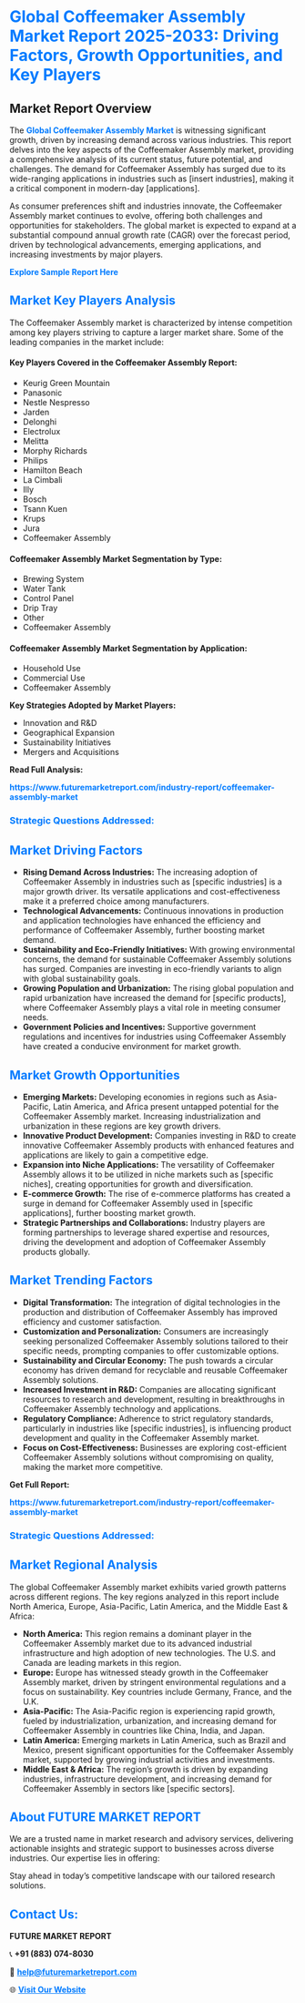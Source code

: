 <h1 style="color: #007BFF;">Global Coffeemaker Assembly Market Report 2025-2033: Driving Factors, Growth Opportunities, and Key Players</h1>

<section id="overview">
<h2>Market Report Overview</h2>
<p>The <a href="https://www.futuremarketreport.com/industry-report/coffeemaker-assembly-market" style="color: #007BFF; text-decoration: none;"><strong>Global Coffeemaker Assembly Market</strong></a> is witnessing significant growth, driven by increasing demand across various industries. This report delves into the key aspects of the Coffeemaker Assembly market, providing a comprehensive analysis of its current status, future potential, and challenges. The demand for Coffeemaker Assembly has surged due to its wide-ranging applications in industries such as [insert industries], making it a critical component in modern-day [applications].</p>
<p>As consumer preferences shift and industries innovate, the Coffeemaker Assembly market continues to evolve, offering both challenges and opportunities for stakeholders. The global market is expected to expand at a substantial compound annual growth rate (CAGR) over the forecast period, driven by technological advancements, emerging applications, and increasing investments by major players.</p>
</section>

<section id="overview">
<p><a href="https://www.futuremarketreport.com/request-sample/reportId=99598" style="color: #007BFF; text-decoration: none;"><strong>Explore Sample Report Here</strong></a></p>
</section>

<section id="key-players">
<h2 style="color: #007BFF;">Market Key Players Analysis</h2>
<p>The Coffeemaker Assembly market is characterized by intense competition among key players striving to capture a larger market share. Some of the leading companies in the market include:</p>
<h4>Key Players Covered in the Coffeemaker Assembly Report:</h4>
<ul><li>Keurig Green Mountain</li><li>Panasonic</li><li>Nestle Nespresso</li><li>Jarden</li><li>Delonghi</li><li>Electrolux</li><li>Melitta</li><li>Morphy Richards</li><li>Philips</li><li>Hamilton Beach</li><li>La Cimbali</li><li>Illy</li><li>Bosch</li><li>Tsann Kuen</li><li>Krups</li><li>Jura</li><li>Coffeemaker Assembly</li></ul>
<h4>Coffeemaker Assembly Market Segmentation by Type:</h4>
<ul><li>Brewing System</li><li>Water Tank</li><li>Control Panel</li><li>Drip Tray</li><li>Other</li><li>Coffeemaker Assembly</li></ul>

<h4>Coffeemaker Assembly Market Segmentation by Application:</h4>
<ul><li>Household Use</li><li>Commercial Use</li><li>Coffeemaker Assembly</li></ul>
<p><strong>Key Strategies Adopted by Market Players:</strong></p>
<ul>
<li>Innovation and R&D</li>
<li>Geographical Expansion</li>
<li>Sustainability Initiatives</li>
<li>Mergers and Acquisitions</li>
</ul>
</section>

<section>
<p><strong>Read Full Analysis: </strong></p><a href="https://www.futuremarketreport.com/industry-report/coffeemaker-assembly-market" style="color: #007BFF; text-decoration: none;"><strong>https://www.futuremarketreport.com/industry-report/coffeemaker-assembly-market</strong></a>
<h3 style="color: #007BFF;">Strategic Questions Addressed:</h3>
</section>

<section id="driving-factors">
<h2 style="color: #007BFF;">Market Driving Factors</h2>
<ul>
<li><strong>Rising Demand Across Industries:</strong> The increasing adoption of Coffeemaker Assembly in industries such as [specific industries] is a major growth driver. Its versatile applications and cost-effectiveness make it a preferred choice among manufacturers.</li>
<li><strong>Technological Advancements:</strong> Continuous innovations in production and application technologies have enhanced the efficiency and performance of Coffeemaker Assembly, further boosting market demand.</li>
<li><strong>Sustainability and Eco-Friendly Initiatives:</strong> With growing environmental concerns, the demand for sustainable Coffeemaker Assembly solutions has surged. Companies are investing in eco-friendly variants to align with global sustainability goals.</li>
<li><strong>Growing Population and Urbanization:</strong> The rising global population and rapid urbanization have increased the demand for [specific products], where Coffeemaker Assembly plays a vital role in meeting consumer needs.</li>
<li><strong>Government Policies and Incentives:</strong> Supportive government regulations and incentives for industries using Coffeemaker Assembly have created a conducive environment for market growth.</li>
</ul>
</section>

<section id="growth-opportunities">
<h2 style="color: #007BFF;">Market Growth Opportunities</h2>
<ul>
<li><strong>Emerging Markets:</strong> Developing economies in regions such as Asia-Pacific, Latin America, and Africa present untapped potential for the Coffeemaker Assembly market. Increasing industrialization and urbanization in these regions are key growth drivers.</li>
<li><strong>Innovative Product Development:</strong> Companies investing in R&D to create innovative Coffeemaker Assembly products with enhanced features and applications are likely to gain a competitive edge.</li>
<li><strong>Expansion into Niche Applications:</strong> The versatility of Coffeemaker Assembly allows it to be utilized in niche markets such as [specific niches], creating opportunities for growth and diversification.</li>
<li><strong>E-commerce Growth:</strong> The rise of e-commerce platforms has created a surge in demand for Coffeemaker Assembly used in [specific applications], further boosting market growth.</li>
<li><strong>Strategic Partnerships and Collaborations:</strong> Industry players are forming partnerships to leverage shared expertise and resources, driving the development and adoption of Coffeemaker Assembly products globally.</li>
</ul>
</section>

<section id="trending-factors">
<h2 style="color: #007BFF;">Market Trending Factors</h2>
<ul>
<li><strong>Digital Transformation:</strong> The integration of digital technologies in the production and distribution of Coffeemaker Assembly has improved efficiency and customer satisfaction.</li>
<li><strong>Customization and Personalization:</strong> Consumers are increasingly seeking personalized Coffeemaker Assembly solutions tailored to their specific needs, prompting companies to offer customizable options.</li>
<li><strong>Sustainability and Circular Economy:</strong> The push towards a circular economy has driven demand for recyclable and reusable Coffeemaker Assembly solutions.</li>
<li><strong>Increased Investment in R&D:</strong> Companies are allocating significant resources to research and development, resulting in breakthroughs in Coffeemaker Assembly technology and applications.</li>
<li><strong>Regulatory Compliance:</strong> Adherence to strict regulatory standards, particularly in industries like [specific industries], is influencing product development and quality in the Coffeemaker Assembly market.</li>
<li><strong>Focus on Cost-Effectiveness:</strong> Businesses are exploring cost-efficient Coffeemaker Assembly solutions without compromising on quality, making the market more competitive.</li>
</ul>
</section>

<section>
<p><strong>Get Full Report: </strong></p><a href="https://www.futuremarketreport.com/industry-report/coffeemaker-assembly-market" style="color: #007BFF; text-decoration: none;"><strong>https://www.futuremarketreport.com/industry-report/coffeemaker-assembly-market</strong></a>
<h3 style="color: #007BFF;">Strategic Questions Addressed:</h3>
</section>


<section id="regional-analysis">
<h2 style="color: #007BFF;">Market Regional Analysis</h2>
<p>The global Coffeemaker Assembly market exhibits varied growth patterns across different regions. The key regions analyzed in this report include North America, Europe, Asia-Pacific, Latin America, and the Middle East & Africa:</p>
<ul>
<li><strong>North America:</strong> This region remains a dominant player in the Coffeemaker Assembly market due to its advanced industrial infrastructure and high adoption of new technologies. The U.S. and Canada are leading markets in this region.</li>
<li><strong>Europe:</strong> Europe has witnessed steady growth in the Coffeemaker Assembly market, driven by stringent environmental regulations and a focus on sustainability. Key countries include Germany, France, and the U.K.</li>
<li><strong>Asia-Pacific:</strong> The Asia-Pacific region is experiencing rapid growth, fueled by industrialization, urbanization, and increasing demand for Coffeemaker Assembly in countries like China, India, and Japan.</li>
<li><strong>Latin America:</strong> Emerging markets in Latin America, such as Brazil and Mexico, present significant opportunities for the Coffeemaker Assembly market, supported by growing industrial activities and investments.</li>
<li><strong>Middle East & Africa:</strong> The region’s growth is driven by expanding industries, infrastructure development, and increasing demand for Coffeemaker Assembly in sectors like [specific sectors].</li>
</ul>
</section>

<footer>
<h2 style="color: #007BFF;">About FUTURE MARKET REPORT</h2>
<p>We are a trusted name in market research and advisory services, delivering actionable insights and strategic support to businesses across diverse industries. Our expertise lies in offering:</p>

<p>Stay ahead in today’s competitive landscape with our tailored research solutions.</p>

<h2 style="color: #007BFF;">Contact Us:</h2>
<p><strong>FUTURE MARKET REPORT</strong></p>
<p>📞 <strong>+91 (883) 074-8030</strong></p>
<p>📧 <strong><a href="mailto:help@futuremarketreport.com" style="color: #007BFF;">help@futuremarketreport.com</a></strong></p>
<p>🌐 <strong><a href="https://www.futuremarketreport.com/" style="color: #007BFF;">Visit Our Website</a></strong></p>
</footer>